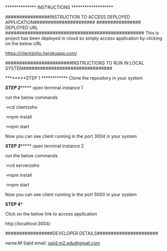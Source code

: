 **************  INSTRUCTIONS *******************


################INSTRUCTION TO ACCESS DEPLOYED APPLICATION######################
################ DEPLOYED URL ##################################################
This is project has been deployed in cloud so simply access application by clicking on the below URL

 https://clientzoho.herokuapp.com/

########################INSTRUCTIONS TO RUN IN LOCAL SYSTEM################################


********STEP 1 ************
Clone the repository in your system

*******STEP 2************
open terminal instance 1 

run the below commands 

->cd clientzoho

->npm install

->npm start

Now you can see client running in the port 3004 in your system

*******STEP 3************
open terminal instance 2

run the below commands 

->cd serverzoho

->npm install

->npm start

Now you can see client running in the port 5000 in your system

**********STEP 4***********

Click on the below link to access application

http://localhost:3004/


#################DEVELOPER DETAILS######################

name:M Sajid
email: sajid.m2.edu@gmail.com








